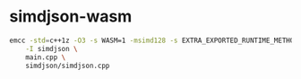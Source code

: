 # simdjson-wasm

```bash
emcc -std=c++1z -O3 -s WASM=1 -msimd128 -s EXTRA_EXPORTED_RUNTIME_METHODS='["cwrap"]' \
    -I simdjson \
    main.cpp \
    simdjson/simdjson.cpp
```
